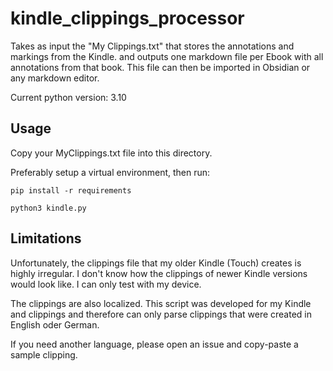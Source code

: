 kindle_clippings_processor
==========================

Takes as input the "My Clippings.txt" that stores the annotations and markings from the Kindle. and outputs one markdown file per Ebook with all annotations from that book. This file can then be imported in Obsidian or any markdown editor. 

Current python version: 3.10

## Usage

Copy your MyClippings.txt file into this directory. 

Preferably setup a virtual environment, then run: 

`pip install -r requirements`

`python3 kindle.py`

## Limitations

Unfortunately, the clippings file that my older Kindle (Touch) creates is highly irregular. I don't know
how the clippings of newer Kindle versions would look like. I can only test with my device. 

The clippings are also localized. This script was developed for my Kindle and clippings and therefore can only parse clippings that were created in English oder German.

If you need another language, please open an issue and copy-paste a sample clipping. 